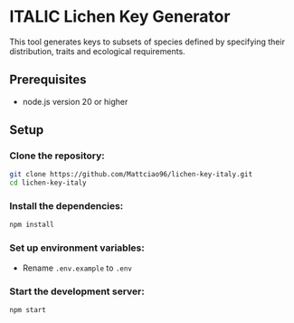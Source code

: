 # ITALIC Lichen Key Generator

This tool generates keys to subsets of species defined by specifying their distribution, traits and ecological requirements.

## Prerequisites

- node.js version 20 or higher

## Setup

### Clone the repository:
```bash
git clone https://github.com/Mattciao96/lichen-key-italy.git
cd lichen-key-italy
```
### Install the dependencies:
```bash
npm install
```
### Set up environment variables:
- Rename `.env.example` to `.env`

### Start the development server:
```bash
npm start
```